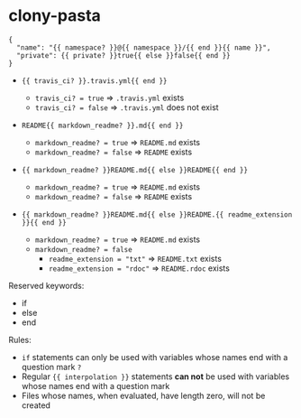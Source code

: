 # clony-pasta


```
{
  "name": "{{ namespace? }}@{{ namespace }}/{{ end }}{{ name }}",
  "private": {{ private? }}true{{ else }}false{{ end }}
}
```


* `{{ travis_ci? }}.travis.yml{{ end }}`
  * `travis_ci? = true` => `.travis.yml` exists
  * `travis_ci? = false` => `.travis.yml` does not exist


* `README{{ markdown_readme? }}.md{{ end }}`
  * `markdown_readme? = true` => `README.md` exists
  * `markdown_readme? = false` => `README` exists

* `{{ markdown_readme? }}README.md{{ else }}README{{ end }}`
  * `markdown_readme? = true` => `README.md` exists
  * `markdown_readme? = false` => `README` exists

* `{{ markdown_readme? }}README.md{{ else }}README.{{ readme_extension }}{{ end }}`
  * `markdown_readme? = true` => `README.md` exists
  * `markdown_readme? = false`
    * `readme_extension = "txt"` => `README.txt` exists
    * `readme_extension = "rdoc"` => `README.rdoc` exists


Reserved keywords:
* if
* else
* end


Rules:
* `if` statements can only be used with variables whose names end with a question mark `?`
* Regular `{{ interpolation }}` statements **can not** be used with variables whose names end with a question mark
* Files whose names, when evaluated, have length zero, will not be created
